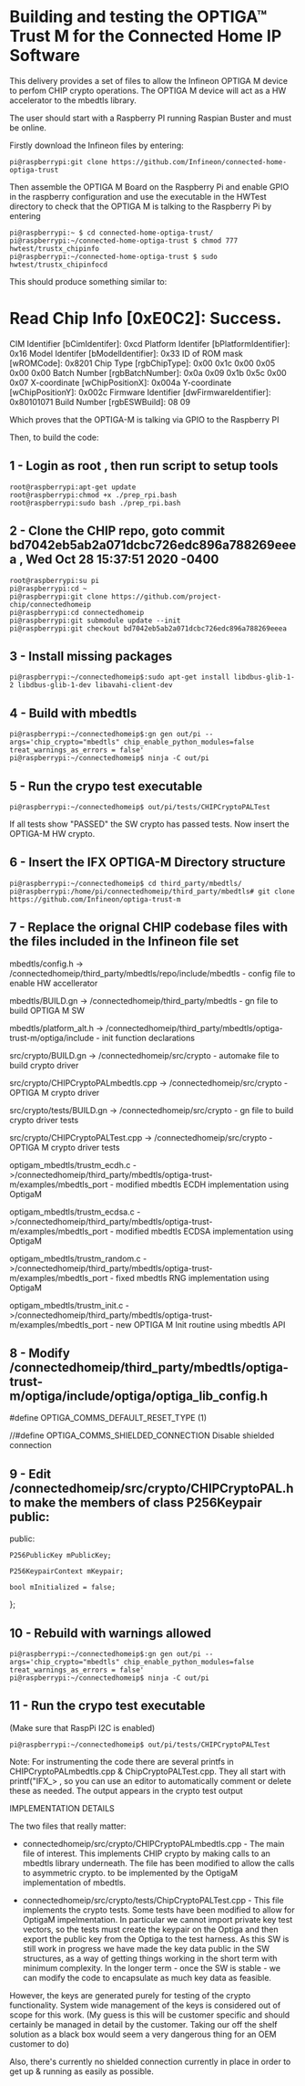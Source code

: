 # Building and testing the OPTIGA™ Trust M for the Connected Home IP Software

This delivery provides a set of files to allow the Infineon OPTIGA M device to perfom CHIP crypto operations. The OPTIGA M device will act as a HW accelerator to the mbedtls library.

The user should start with a Raspberry PI running Raspian Buster and must be online.

Firstly download the Infineon files by entering:

```console
pi@raspberrypi:git clone https://github.com/Infineon/connected-home-optiga-trust
```

Then assemble the OPTIGA M Board on the Raspberry Pi and enable GPIO in the raspberry configuration and use the executable in the HWTest directory to check that the OPTIGA M is talking to the Raspberry Pi by entering
```console
pi@raspberrypi:~ $ cd connected-home-optiga-trust/
pi@raspberrypi:~/connected-home-optiga-trust $ chmod 777 hwtest/trustx_chipinfo 
pi@raspberrypi:~/connected-home-optiga-trust $ sudo hwtest/trustx_chipinfocd 
```
This should produce something similar to:

Read Chip Info [0xE0C2]: Success.
===========================================
CIM Identifier             [bCimIdentifer]: 0xcd
Platform Identifer   [bPlatformIdentifier]: 0x16
Model Identifer         [bModelIdentifier]: 0x33
ID of ROM mask                  [wROMCode]: 0x8201
Chip Type                    [rgbChipType]: 0x00 0x1c 0x00 0x05 0x00 0x00
Batch Number              [rgbBatchNumber]: 0x0a 0x09 0x1b 0x5c 0x00 0x07
X-coordinate              [wChipPositionX]: 0x004a
Y-coordinate              [wChipPositionY]: 0x002c
Firmware Identifier [dwFirmwareIdentifier]: 0x80101071
Build Number                 [rgbESWBuild]: 08 09

Which proves that the OPTIGA-M is talking via GPIO to the Raspberry PI

Then, to build the code:

## 1 -  Login as root , then run script to setup tools
```console
root@raspberrypi:apt-get update
root@raspberrypi:chmod +x ./prep_rpi.bash
root@raspberrypi:sudo bash ./prep_rpi.bash
```

## 2 - Clone the CHIP repo, goto commit bd7042eb5ab2a071dcbc726edc896a788269eeea , Wed Oct 28 15:37:51 2020 -0400

```console 
root@raspberrypi:su pi
pi@raspberrypi:cd ~
pi@raspberrypi:git clone https://github.com/project-chip/connectedhomeip
pi@raspberrypi:cd connectedhomeip
pi@raspberrypi:git submodule update --init
pi@raspberrypi:git checkout bd7042eb5ab2a071dcbc726edc896a788269eeea
```

## 3 - Install missing packages
```console
pi@raspberrypi:~/connectedhomeip$:sudo apt-get install libdbus-glib-1-2 libdbus-glib-1-dev libavahi-client-dev 
```


## 4 - Build with mbedtls
```console
pi@raspberrypi:~/connectedhomeip$:gn gen out/pi --args='chip_crypto="mbedtls" chip_enable_python_modules=false treat_warnings_as_errors = false'
pi@raspberrypi:~/connectedhomeip$ ninja -C out/pi
```

## 5 - Run the crypo test executable
```console
pi@raspberrypi:~/connectedhomeip$ out/pi/tests/CHIPCryptoPALTest
```

If all tests show "PASSED" the SW crypto has passed tests. Now insert the OPTIGA-M HW crypto.

## 6 - Insert the IFX OPTIGA-M Directory structure
```console
pi@raspberrypi:~/connectedhomeip$ cd third_party/mbedtls/
pi@raspberrypi:/home/pi/connectedhomeip/third_party/mbedtls# git clone https://github.com/Infineon/optiga-trust-m
```

## 7 - Replace the orignal CHIP codebase files with the files included in the Infineon file set



mbedtls/config.h -> /connectedhomeip/third_party/mbedtls/repo/include/mbedtls - config file to enable HW accellerator

mbedtls/BUILD.gn -> /connectedhomeip/third_party/mbedtls - gn file to build OPTIGA M SW

mbedtls/platform_alt.h -> /connectedhomeip/third_party/mbedtls/optiga-trust-m/optiga/include - init function declarations

src/crypto/BUILD.gn -> /connectedhomeip/src/crypto - automake file to build crypto driver

src/crypto/CHIPCryptoPALmbedtls.cpp -> /connectedhomeip/src/crypto - OPTIGA M crypto driver

src/crypto/tests/BUILD.gn -> /connectedhomeip/src/crypto - gn  file to build crypto driver tests

src/crypto/CHIPCryptoPALTest.cpp -> /connectedhomeip/src/crypto - OPTIGA M crypto driver tests

optigam_mbedtls/trustm_ecdh.c ->/connectedhomeip/third_party/mbedtls/optiga-trust-m/examples/mbedtls_port - modified mbedtls ECDH implementation using OptigaM

optigam_mbedtls/trustm_ecdsa.c ->/connectedhomeip/third_party/mbedtls/optiga-trust-m/examples/mbedtls_port - modified mbedtls ECDSA implementation using OptigaM

optigam_mbedtls/trustm_random.c ->/connectedhomeip/third_party/mbedtls/optiga-trust-m/examples/mbedtls_port - fixed mbedtls RNG implementation using OptigaM

optigam_mbedtls/trustm_init.c ->/connectedhomeip/third_party/mbedtls/optiga-trust-m/examples/mbedtls_port - new OPTIGA M Init routine using mbedtls API

## 8 - Modify /connectedhomeip/third_party/mbedtls/optiga-trust-m/optiga/include/optiga/optiga_lib_config.h

#define OPTIGA_COMMS_DEFAULT_RESET_TYPE     (1)

//#define OPTIGA_COMMS_SHIELDED_CONNECTION  Disable shielded connection

## 9  - Edit /connectedhomeip/src/crypto/CHIPCryptoPAL.h to make the members of class P256Keypair public:
public:

    P256PublicKey mPublicKey;
    
    P256KeypairContext mKeypair;
    
    bool mInitialized = false;
    
};

## 10 - Rebuild with warnings allowed
```console
pi@raspberrypi:~/connectedhomeip$:gn gen out/pi --args='chip_crypto="mbedtls" chip_enable_python_modules=false treat_warnings_as_errors = false'
pi@raspberrypi:~/connectedhomeip$ ninja -C out/pi
```

## 11 - Run the crypo test executable
(Make sure that RaspPi I2C is enabled)
```console
pi@raspberrypi:~/connectedhomeip$ out/pi/tests/CHIPCryptoPALTest
```

Note: For instrumenting the code there are several printfs in CHIPCryptoPALmbedtls.cpp & ChipCryptoPALTest.cpp. They all start with printf("IFX_> , so you can use an editor to automatically comment or delete these as needed. The output appears in the crypto test output

IMPLEMENTATION DETAILS

The two files that really matter:

- connectedhomeip/src/crypto/CHIPCryptoPALmbedtls.cpp - The main file of interest. This implements CHIP crypto by making calls to an mbedtls library underneath. The file has been modified to allow the calls to asymmetric crypto. to be implemented by the OptigaM implementation of mbedtls.

- connectedhomeip/src/crypto/tests/ChipCryptoPALTest.cpp - This file implements the crypto tests. Some tests have been modified to allow for OptigaM impelmentation. In
particular we cannot import private key test vectors, so the tests must create the keypair on the Optiga and then export the public key from the Optiga to the test harness. As this SW is still work in progress we have made the key data public in the SW structures, as a way of getting things working in the short term with minimum complexity. In the longer term - once the SW is stable - we can modify the code to encapsulate as much key data as feasible.

However, the keys are generated purely for testing of the crypto functionality. System wide management of the keys is considered out of scope for this work. (My guess is this will be customer specific and should certainly be managed in detail by the customer. Taking our off the shelf solution as a black box would seem a very dangerous thing for an OEM customer to do)

Also, there's currently no shielded connection currently in place in order to get up & running as easily as possible.



